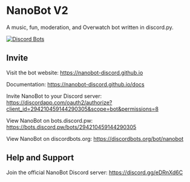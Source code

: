 # NanoBot V2
A music, fun, moderation, and Overwatch bot written in discord.py.

[![Discord Bots](https://discordbots.org/api/widget/294210459144290305.png)](https://discordbots.org/bot/294210459144290305)

## Invite

Visit the bot website: https://nanobot-discord.github.io

Documentation: https://nanobot-discord.github.io/docs

Invite NanoBot to your Discord server: https://discordapp.com/oauth2/authorize?client_id=294210459144290305&scope=bot&permissions=8

View NanoBot on bots.discord.pw: https://bots.discord.pw/bots/294210459144290305

View NanoBot on discordbots.org: https://discordbots.org/bot/nanobot

## Help and Support

Join the official NanoBot Discord server: https://discord.gg/eDRnXd6C

